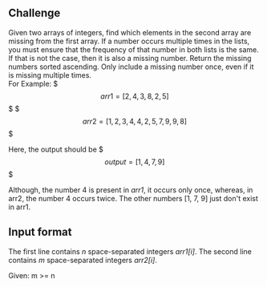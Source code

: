 ## Challenge
Given two arrays of integers, find which elements in
the second array are missing from the first array. If 
a number occurs multiple times in the lists, you must
ensure that the frequency of that number in both lists
is the same. If that is not the case, then it is also
a missing number. Return the missing numbers sorted
ascending. Only include a missing number once, even if
it is missing multiple times.\
For Example:
$$$arr1 = [2, 4, 3, 8, 2, 5]$$$
$$$arr2 = [1, 2, 3, 4, 4, 2, 5, 7, 9, 9, 8]$$$

Here, the output should be 
$$$output = [1, 4, 7, 9]$$$

Although, the number 4 is present in *arr1*, it 
occurs only once, whereas, in arr2, the number 4 occurs
twice. The other numbers [1, 7, 9] just don't exist
in arr1.

## Input format
The first line contains *n* space-separated integers *arr1[i]*.
The second line contains *m* space-separated integers *arr2[i]*.

Given: m >= n 